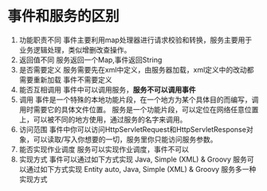 # 事件和服务的区别
1. 功能职责不同
事件主要利用map处理器进行请求校验和转换，服务主要用于业务逻辑处理，类似增删改查操作。
1. 返回值不同
服务返回一个Map,事件返回String
1. 是否需要定义
服务需要先在xml中定义，由服务器加载，xml定义中的改动都需要重新加载
事件不需要定义
1. 能否互相调用
事件中可以调用服务，**服务不可以调用事件**
1. 调用
事件是一个特殊的本地功能片段，在一个地方为某个具体目的而编写，调用时需要它的具体文件位置。
服务是一个功能片段，可以定位在网络任意位置上，可以被不同的地方使用，通过服务的名字来调用。
1. 访问范围
事件中你可以访问HttpServletRequest和HttpServletResponse对象，可以读取/写入你想要的一切，服务里你只能访问服务参数。
1. 能否实现作业调度
服务可以实现作业调度，事件不可以
1. 实现方式
事件可以通过如下方式实现
Java, Simple (XML) & Groovy
服务可以通过如下方式实现
Entity auto, Java, Simple (XML) & Groovy
服务多一种实现方式